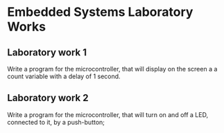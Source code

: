 # Embedded Systems Laboratory Works

## Laboratory work 1
 Write a program for the microcontroller, that will display on the screen a a count variable with a delay of 1 second.
## Laboratory work 2
 Write a program for the microcontroller, that will turn on and off a LED, connected to it, by a push-button;
